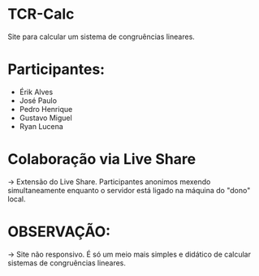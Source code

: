 # TCR-Calc
Site para calcular um sistema de congruências lineares.

# Participantes:

- Érik Alves
- José Paulo
- Pedro Henrique
- Gustavo Miguel
- Ryan Lucena

# Colaboração via Live Share

-> Extensão do Live Share. Participantes anonimos mexendo simultaneamente enquanto o servidor está ligado na máquina do "dono" local. 

# OBSERVAÇÃO:

-> Site não responsivo. É só um meio mais simples e didático de calcular sistemas de congruências lineares. 